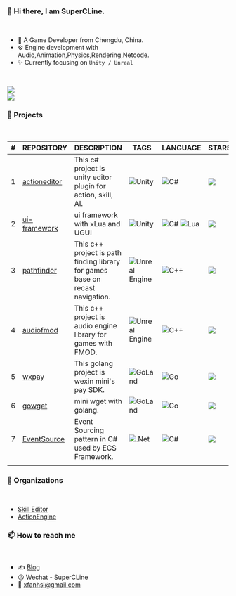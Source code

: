 <!---
- 👋 Hi, I’m @SuperCLine
- 👀 I’m interested in ...
- 🌱 I’m currently learning ...
- 💞️ I’m looking to collaborate on ...
- 📫 How to reach me ...

SuperCLine/SuperCLine is a ✨ special ✨ repository because its `README.md` (this file) appears on your GitHub profile.
You can click the Preview link to take a look at your changes.
--->


### 👋 Hi there, I am SuperCLine.
<br>

- 🧑 A Game Developer from Chengdu, China.
- ⚙️ Engine development with Audio,Animation,Physics,Rendering,Netcode.
- ✨ Currently focusing on `Unity / Unreal`

<br>

![](https://github-readme-stats-supercline.vercel.app/api?username=supercline&show_icons=true&theme=light&hide_border=false&include_all_commits=true&count_private=true)<br/>
![](https://github-readme-stats-supercline.vercel.app/api/top-langs/?username=supercline&theme=light&hide_border=false&include_all_commits=true&count_private=true&layout=compact)


### 🌱 Projects
<br>

| # | REPOSITORY | DESCRIPTION | TAGS | LANGUAGE | STARS
-- | -- | -- | -- | -- | -- |
| 1 | [actioneditor](https://github.com/SuperCLine/actioneditor) | This c# project is unity editor plugin for action, skill, AI. | ![Unity](https://img.shields.io/badge/unity-%23000000.svg?style=for-the-badge&logo=unity&logoColor=white) | ![C#](https://img.shields.io/badge/c%23-%23239120.svg?style=for-the-badge&logo=c-sharp&logoColor=white) | ![](https://img.shields.io/github/stars/SuperCLine/actioneditor)
| 2 | [ui-framework](https://github.com/SuperCLine/ui-framework) | ui framework with xLua and UGUI | ![Unity](https://img.shields.io/badge/unity-%23000000.svg?style=for-the-badge&logo=unity&logoColor=white) | ![C#](https://img.shields.io/badge/c%23-%23239120.svg?style=for-the-badge&logo=c-sharp&logoColor=white) ![Lua](https://img.shields.io/badge/lua-%232C2D72.svg?style=for-the-badge&logo=lua&logoColor=white) | ![](https://img.shields.io/github/stars/SuperCLine/ui-framework)
| 3 | [pathfinder](https://github.com/SuperCLine/pathfinder) | This c++ project is path finding library for games base on recast navigation. | ![Unreal Engine](https://img.shields.io/badge/unrealengine-%23313131.svg?style=for-the-badge&logo=unrealengine&logoColor=white) | ![C++](https://img.shields.io/badge/c++-%2300599C.svg?style=for-the-badge&logo=c%2B%2B&logoColor=white) | ![](https://img.shields.io/github/stars/SuperCLine/pathfinder)
| 4 | [audiofmod](https://github.com/SuperCLine/audiofmod) | This c++ project is audio engine library for games with FMOD. | ![Unreal Engine](https://img.shields.io/badge/unrealengine-%23313131.svg?style=for-the-badge&logo=unrealengine&logoColor=white) | ![C++](https://img.shields.io/badge/c++-%2300599C.svg?style=for-the-badge&logo=c%2B%2B&logoColor=white) | ![](https://img.shields.io/github/stars/SuperCLine/audiofmod)
| 5 | [wxpay](https://github.com/SuperCLine/wxpay) | This golang project is wexin mini's pay SDK. | ![GoLand](https://img.shields.io/badge/GoLand-0f0f0f?&style=for-the-badge&logo=goland&logoColor=white) | ![Go](https://img.shields.io/badge/go-%2300ADD8.svg?style=for-the-badge&logo=go&logoColor=white) | ![](https://img.shields.io/github/stars/SuperCLine/wxpay)
| 6 | [gowget](https://github.com/SuperCLine/gowget) | mini wget with golang. | ![GoLand](https://img.shields.io/badge/GoLand-0f0f0f?&style=for-the-badge&logo=goland&logoColor=white) | ![Go](https://img.shields.io/badge/go-%2300ADD8.svg?style=for-the-badge&logo=go&logoColor=white) | ![](https://img.shields.io/github/stars/SuperCLine/gowget)
| 7 | [EventSource](https://github.com/SuperCLine/EventSource) | Event Sourcing pattern in C# used by ECS Framework. | ![.Net](https://img.shields.io/badge/.NET-5C2D91?style=for-the-badge&logo=.net&logoColor=white) | ![C#](https://img.shields.io/badge/c%23-%23239120.svg?style=for-the-badge&logo=c-sharp&logoColor=white) | ![](https://img.shields.io/github/stars/SuperCLine/EventSource)
|  | |  |  |  | |

### 💞️ Organizations
<br>

- [Skill Editor](https://github.com/SuperCLine-ActionEditor)
- [ActionEngine](https://github.com/SuperCLine-ActionEngine)

### 📫 How to reach me
<br>

- ✍️ [Blog](https://supercline.com/)
- 😘 Wechat - SuperCLine
- 💌 xfanhsl@gmail.com

